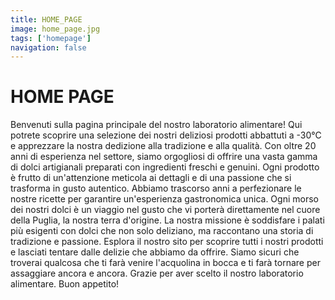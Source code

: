 ```yaml
---
title: HOME_PAGE
image: home_page.jpg
tags: ['homepage']
navigation: false
---
```

# HOME PAGE

Benvenuti sulla pagina principale del nostro laboratorio alimentare! Qui potrete scoprire una selezione dei nostri deliziosi prodotti abbattuti a -30°C e apprezzare la nostra dedizione alla tradizione e alla qualità. Con oltre 20 anni di esperienza nel settore, siamo orgogliosi di offrire una vasta gamma di dolci artigianali preparati con ingredienti freschi e genuini. Ogni prodotto è frutto di un'attenzione meticola ai dettagli e di una passione che si trasforma in gusto autentico.
Abbiamo trascorso anni a perfezionare le nostre ricette per garantire un'esperienza gastronomica unica. Ogni morso dei nostri dolci è un viaggio nel gusto che vi porterà direttamente nel cuore della Puglia, la nostra terra d'origine. La nostra missione è soddisfare i palati più esigenti con dolci che non solo deliziano, ma raccontano una storia di tradizione e passione.
Esplora il nostro sito per scoprire tutti i nostri prodotti e lasciati tentare dalle delizie che abbiamo da offrire. Siamo sicuri che troverai qualcosa che ti farà venire l'acquolina in bocca e ti farà tornare per assaggiare ancora e ancora. Grazie per aver scelto il nostro laboratorio alimentare. Buon appetito!
